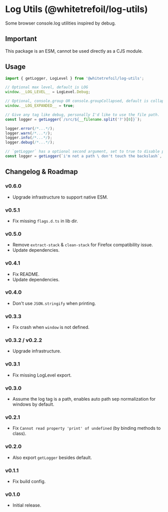 Log Utils (@whitetrefoil/log-utils)
==================================================

Some browser console.log utilities inspired by debug.

Important
---------

This package is an ESM, cannot be used directly as a CJS module.

Usage
-----

```typescript
import { getLogger, LogLevel } from '@whitetrefoil/log-utils';

// Optional max level, default is LOG
window.__LOG_LEVEL__ = LogLevel.Debug;

// Optional, console.group OR console.groupCollapsed, default is collapsed
window.__LOG_EXPANDED__ = true;

// Give any tag like debug, personally I'd like to use the file path.
const logger = getLogger(`/src/${__filename.split('?')[0]}`);

logger.error(/*...*/);
logger.warn(/*...*/);
logger.info(/*...*/);
logger.debug(/*...*/);

// `getLogger` has a optional second argument, set to true to disable path sep normalization.
const logger = getLogger(`i'm not a path \ don't touch the backslash`, true);
```

Changelog & Roadmap
-------------------

### v0.6.0

* Upgrade infrastructure to support native ESM.

### v0.5.1

* Fix missing `flags.d.ts` in lib dir.

### v0.5.0

* Remove `extract-stack` & `clean-stack` for Firefox compatibility issue.
* Update dependencies.

### v0.4.1

* Fix README.
* Update dependencies.

### v0.4.0

* Don't use `JSON.stringify` when printing.

### v0.3.3

* Fix crash when `window` is not defined.

### v0.3.2 / v0.2.2

* Upgrade infrastructure.

### v0.3.1

* Fix missing LogLevel export.

### v0.3.0

* Assume the log tag is a path, enables auto path sep normalization for windows by default.

### v0.2.1

* Fix `Cannot read property 'print' of undefined` (by binding methods to class).

### v0.2.0

* Also export `getLogger` besides default.

### v0.1.1

* Fix build config.

### v0.1.0

* Initial release.
